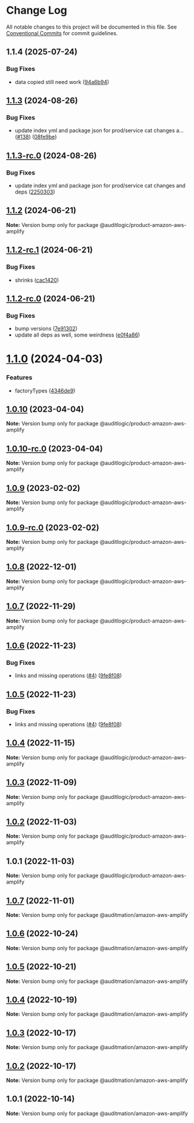 # Change Log

All notable changes to this project will be documented in this file.
See [Conventional Commits](https://conventionalcommits.org) for commit guidelines.

## 1.1.4 (2025-07-24)


### Bug Fixes

* data copied still need work ([94a6b94](https://github.com/zerobias-org/product/commit/94a6b942fb0516367548599d739529536132755a))





## [1.1.3](https://github.com/auditlogic/product/compare/@auditlogic/product-amazon-aws-amplify@1.1.2...@auditlogic/product-amazon-aws-amplify@1.1.3) (2024-08-26)


### Bug Fixes

* update index yml and package json for prod/service cat changes a… ([#138](https://github.com/auditlogic/product/issues/138)) ([08fe9be](https://github.com/auditlogic/product/commit/08fe9beb1c8457462a19bc69caa02e6212d97e1a))





## [1.1.3-rc.0](https://github.com/auditlogic/product/compare/@auditlogic/product-amazon-aws-amplify@1.1.2...@auditlogic/product-amazon-aws-amplify@1.1.3-rc.0) (2024-08-26)


### Bug Fixes

* update index yml and package json for prod/service cat changes and deps ([2250303](https://github.com/auditlogic/product/commit/225030363a363608240135b7ebed386b28f01e4b))





## [1.1.2](https://github.com/auditlogic/product/compare/@auditlogic/product-amazon-aws-amplify@1.1.2-rc.1...@auditlogic/product-amazon-aws-amplify@1.1.2) (2024-06-21)

**Note:** Version bump only for package @auditlogic/product-amazon-aws-amplify





## [1.1.2-rc.1](https://github.com/auditlogic/product/compare/@auditlogic/product-amazon-aws-amplify@1.1.2-rc.0...@auditlogic/product-amazon-aws-amplify@1.1.2-rc.1) (2024-06-21)


### Bug Fixes

* shrinks ([cac1420](https://github.com/auditlogic/product/commit/cac14200fefcd8183ab69fe89a47bd3f70f563e9))





## [1.1.2-rc.0](https://github.com/auditlogic/product/compare/@auditlogic/product-amazon-aws-amplify@1.1.0...@auditlogic/product-amazon-aws-amplify@1.1.2-rc.0) (2024-06-21)


### Bug Fixes

* bump versions ([7e91302](https://github.com/auditlogic/product/commit/7e913023b8b312150ed7762c32fbbe616be71de5))
* update all deps as well, some weirdness ([e0f4a86](https://github.com/auditlogic/product/commit/e0f4a864714e2d3de6bbf3da014d5312fe53be2f))





# [1.1.0](https://github.com/auditlogic/product/compare/@auditlogic/product-amazon-aws-amplify@1.0.10...@auditlogic/product-amazon-aws-amplify@1.1.0) (2024-04-03)


### Features

* factoryTypes ([4346de9](https://github.com/auditlogic/product/commit/4346de92693aee892fccf725338ffc7b80ab182b))





## [1.0.10](https://github.com/auditlogic/product/compare/@auditlogic/product-amazon-aws-amplify@1.0.9...@auditlogic/product-amazon-aws-amplify@1.0.10) (2023-04-04)

**Note:** Version bump only for package @auditlogic/product-amazon-aws-amplify





## [1.0.10-rc.0](https://github.com/auditlogic/product/compare/@auditlogic/product-amazon-aws-amplify@1.0.9...@auditlogic/product-amazon-aws-amplify@1.0.10-rc.0) (2023-04-04)

**Note:** Version bump only for package @auditlogic/product-amazon-aws-amplify





## [1.0.9](https://github.com/auditlogic/product/compare/@auditlogic/product-amazon-aws-amplify@1.0.8...@auditlogic/product-amazon-aws-amplify@1.0.9) (2023-02-02)

**Note:** Version bump only for package @auditlogic/product-amazon-aws-amplify





## [1.0.9-rc.0](https://github.com/auditlogic/product/compare/@auditlogic/product-amazon-aws-amplify@1.0.8...@auditlogic/product-amazon-aws-amplify@1.0.9-rc.0) (2023-02-02)

**Note:** Version bump only for package @auditlogic/product-amazon-aws-amplify





## [1.0.8](https://github.com/auditlogic/product/compare/@auditlogic/product-amazon-aws-amplify@1.0.7...@auditlogic/product-amazon-aws-amplify@1.0.8) (2022-12-01)

**Note:** Version bump only for package @auditlogic/product-amazon-aws-amplify





## [1.0.7](https://github.com/auditlogic/product/compare/@auditlogic/product-amazon-aws-amplify@1.0.6...@auditlogic/product-amazon-aws-amplify@1.0.7) (2022-11-29)

**Note:** Version bump only for package @auditlogic/product-amazon-aws-amplify





## [1.0.6](https://github.com/auditlogic/product/compare/@auditlogic/product-amazon-aws-amplify@1.0.4...@auditlogic/product-amazon-aws-amplify@1.0.6) (2022-11-23)


### Bug Fixes

* links and missing operations ([#4](https://github.com/auditlogic/product/issues/4)) ([9fe8f08](https://github.com/auditlogic/product/commit/9fe8f08fe7c57fdb79f991ac35bd6ac2e7dcad38))





## [1.0.5](https://github.com/auditlogic/product/compare/@auditlogic/product-amazon-aws-amplify@1.0.4...@auditlogic/product-amazon-aws-amplify@1.0.5) (2022-11-23)


### Bug Fixes

* links and missing operations ([#4](https://github.com/auditlogic/product/issues/4)) ([9fe8f08](https://github.com/auditlogic/product/commit/9fe8f08fe7c57fdb79f991ac35bd6ac2e7dcad38))





## [1.0.4](https://github.com/auditlogic/product/compare/@auditlogic/product-amazon-aws-amplify@1.0.3...@auditlogic/product-amazon-aws-amplify@1.0.4) (2022-11-15)

**Note:** Version bump only for package @auditlogic/product-amazon-aws-amplify





## [1.0.3](https://github.com/auditlogic/product/compare/@auditlogic/product-amazon-aws-amplify@1.0.2...@auditlogic/product-amazon-aws-amplify@1.0.3) (2022-11-09)

**Note:** Version bump only for package @auditlogic/product-amazon-aws-amplify





## [1.0.2](https://github.com/auditlogic/product/compare/@auditlogic/product-amazon-aws-amplify@1.0.1...@auditlogic/product-amazon-aws-amplify@1.0.2) (2022-11-03)

**Note:** Version bump only for package @auditlogic/product-amazon-aws-amplify





## 1.0.1 (2022-11-03)

**Note:** Version bump only for package @auditlogic/product-amazon-aws-amplify





## [1.0.7](https://github.com/auditmation/store-content/compare/@auditmation/amazon-aws-amplify@1.0.6...@auditmation/amazon-aws-amplify@1.0.7) (2022-11-01)

**Note:** Version bump only for package @auditmation/amazon-aws-amplify





## [1.0.6](https://github.com/auditmation/store-content/compare/@auditmation/amazon-aws-amplify@1.0.5...@auditmation/amazon-aws-amplify@1.0.6) (2022-10-24)

**Note:** Version bump only for package @auditmation/amazon-aws-amplify





## [1.0.5](https://github.com/auditmation/store-content/compare/@auditmation/amazon-aws-amplify@1.0.4...@auditmation/amazon-aws-amplify@1.0.5) (2022-10-21)

**Note:** Version bump only for package @auditmation/amazon-aws-amplify





## [1.0.4](https://github.com/auditmation/store-content/compare/@auditmation/amazon-aws-amplify@1.0.3...@auditmation/amazon-aws-amplify@1.0.4) (2022-10-19)

**Note:** Version bump only for package @auditmation/amazon-aws-amplify





## [1.0.3](https://github.com/auditmation/store-content/compare/@auditmation/amazon-aws-amplify@1.0.2...@auditmation/amazon-aws-amplify@1.0.3) (2022-10-17)

**Note:** Version bump only for package @auditmation/amazon-aws-amplify





## [1.0.2](https://github.com/auditmation/store-content/compare/@auditmation/amazon-aws-amplify@1.0.1...@auditmation/amazon-aws-amplify@1.0.2) (2022-10-17)

**Note:** Version bump only for package @auditmation/amazon-aws-amplify





## 1.0.1 (2022-10-14)

**Note:** Version bump only for package @auditmation/amazon-aws-amplify
